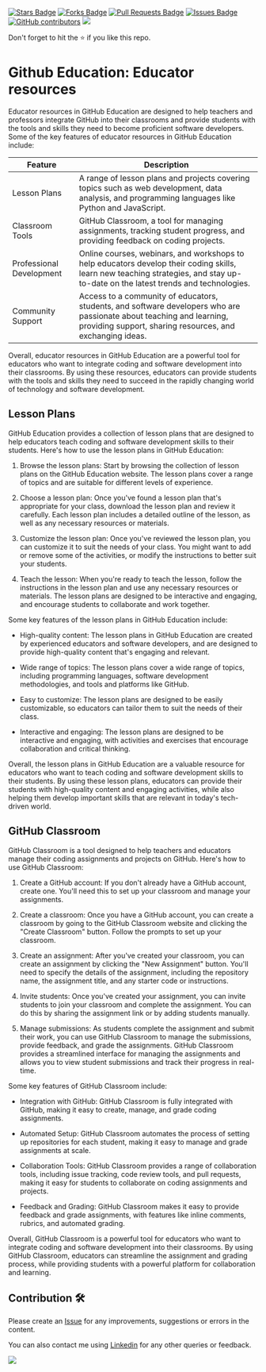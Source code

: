 <a href="https://github.com/drshahizan/learn-github/stargazers"><img src="https://img.shields.io/github/stars/drshahizan/learn-github" alt="Stars Badge"/></a>
<a href="https://github.com/drshahizan/learn-github/network/members"><img src="https://img.shields.io/github/forks/drshahizan/learn-github" alt="Forks Badge"/></a>
<a href="https://github.com/drshahizan/learn-github/pulls"><img src="https://img.shields.io/github/issues-pr/drshahizan/learn-github" alt="Pull Requests Badge"/></a>
<a href="https://github.com/drshahizan/learn-github/issues"><img src="https://img.shields.io/github/issues/drshahizan/learn-github" alt="Issues Badge"/></a>
<a href="https://github.com/drshahizan/learn-github/graphs/contributors"><img alt="GitHub contributors" src="https://img.shields.io/github/contributors/drshahizan/learn-github?color=2b9348"></a>
![](https://visitor-badge.glitch.me/badge?page_id=drshahizan/learn-cloud)

Don't forget to hit the :star: if you like this repo.

# Github Education: Educator resources

Educator resources in GitHub Education are designed to help teachers and professors integrate GitHub into their classrooms and provide students with the tools and skills they need to become proficient software developers. Some of the key features of educator resources in GitHub Education include:

| Feature | Description |
|---------|-------------|
| Lesson Plans | A range of lesson plans and projects covering topics such as web development, data analysis, and programming languages like Python and JavaScript. |
| Classroom Tools | GitHub Classroom, a tool for managing assignments, tracking student progress, and providing feedback on coding projects. |
| Professional Development | Online courses, webinars, and workshops to help educators develop their coding skills, learn new teaching strategies, and stay up-to-date on the latest trends and technologies. |
| Community Support | Access to a community of educators, students, and software developers who are passionate about teaching and learning, providing support, sharing resources, and exchanging ideas. |

Overall, educator resources in GitHub Education are a powerful tool for educators who want to integrate coding and software development into their classrooms. By using these resources, educators can provide students with the tools and skills they need to succeed in the rapidly changing world of technology and software development.

## Lesson Plans
GitHub Education provides a collection of lesson plans that are designed to help educators teach coding and software development skills to their students. Here's how to use the lesson plans in GitHub Education:

1. Browse the lesson plans: Start by browsing the collection of lesson plans on the GitHub Education website. The lesson plans cover a range of topics and are suitable for different levels of experience.

2. Choose a lesson plan: Once you've found a lesson plan that's appropriate for your class, download the lesson plan and review it carefully. Each lesson plan includes a detailed outline of the lesson, as well as any necessary resources or materials.

3. Customize the lesson plan: Once you've reviewed the lesson plan, you can customize it to suit the needs of your class. You might want to add or remove some of the activities, or modify the instructions to better suit your students.

4. Teach the lesson: When you're ready to teach the lesson, follow the instructions in the lesson plan and use any necessary resources or materials. The lesson plans are designed to be interactive and engaging, and encourage students to collaborate and work together.

Some key features of the lesson plans in GitHub Education include:

- High-quality content: The lesson plans in GitHub Education are created by experienced educators and software developers, and are designed to provide high-quality content that's engaging and relevant.

- Wide range of topics: The lesson plans cover a wide range of topics, including programming languages, software development methodologies, and tools and platforms like GitHub.

- Easy to customize: The lesson plans are designed to be easily customizable, so educators can tailor them to suit the needs of their class.

- Interactive and engaging: The lesson plans are designed to be interactive and engaging, with activities and exercises that encourage collaboration and critical thinking.

Overall, the lesson plans in GitHub Education are a valuable resource for educators who want to teach coding and software development skills to their students. By using these lesson plans, educators can provide their students with high-quality content and engaging activities, while also helping them develop important skills that are relevant in today's tech-driven world.

## GitHub Classroom 

GitHub Classroom is a tool designed to help teachers and educators manage their coding assignments and projects on GitHub. Here's how to use GitHub Classroom:

1. Create a GitHub account: If you don't already have a GitHub account, create one. You'll need this to set up your classroom and manage your assignments.

2. Create a classroom: Once you have a GitHub account, you can create a classroom by going to the GitHub Classroom website and clicking the "Create Classroom" button. Follow the prompts to set up your classroom.

3. Create an assignment: After you've created your classroom, you can create an assignment by clicking the "New Assignment" button. You'll need to specify the details of the assignment, including the repository name, the assignment title, and any starter code or instructions.

4. Invite students: Once you've created your assignment, you can invite students to join your classroom and complete the assignment. You can do this by sharing the assignment link or by adding students manually.

5. Manage submissions: As students complete the assignment and submit their work, you can use GitHub Classroom to manage the submissions, provide feedback, and grade the assignments. GitHub Classroom provides a streamlined interface for managing the assignments and allows you to view student submissions and track their progress in real-time.

Some key features of GitHub Classroom include:

- Integration with GitHub: GitHub Classroom is fully integrated with GitHub, making it easy to create, manage, and grade coding assignments.

- Automated Setup: GitHub Classroom automates the process of setting up repositories for each student, making it easy to manage and grade assignments at scale.

- Collaboration Tools: GitHub Classroom provides a range of collaboration tools, including issue tracking, code review tools, and pull requests, making it easy for students to collaborate on coding assignments and projects.

- Feedback and Grading: GitHub Classroom makes it easy to provide feedback and grade assignments, with features like inline comments, rubrics, and automated grading.

Overall, GitHub Classroom is a powerful tool for educators who want to integrate coding and software development into their classrooms. By using GitHub Classroom, educators can streamline the assignment and grading process, while providing students with a powerful platform for collaboration and learning.

## Contribution 🛠️
Please create an [Issue](https://github.com/drshahizan/learn-github/issues) for any improvements, suggestions or errors in the content.

You can also contact me using [Linkedin](https://www.linkedin.com/in/drshahizan/) for any other queries or feedback.

![](https://visitor-badge.glitch.me/badge?page_id=drshahizan)


